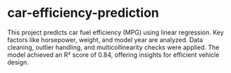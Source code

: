 # car-efficiency-prediction
This project predicts car fuel efficiency (MPG) using linear regression. Key factors like horsepower, weight, and model year are analyzed. Data cleaning, outlier handling, and multicollinearity checks were applied. The model achieved an R² score of 0.84, offering insights for efficient vehicle design.
